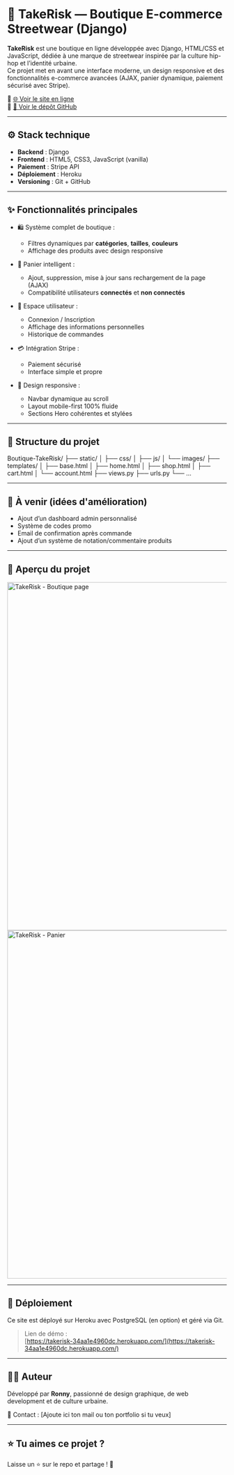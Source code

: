 # 🧢 TakeRisk — Boutique E-commerce Streetwear (Django)

**TakeRisk** est une boutique en ligne développée avec Django, HTML/CSS et JavaScript, dédiée à une marque de streetwear inspirée par la culture hip-hop et l’identité urbaine.  
Ce projet met en avant une interface moderne, un design responsive et des fonctionnalités e-commerce avancées (AJAX, panier dynamique, paiement sécurisé avec Stripe).

🔗 [🌐 Voir le site en ligne](https://takerisk-34aa1e4960dc.herokuapp.com/)  
🔗 [📁 Voir le dépôt GitHub](https://github.com/Rok977/Boutique-Takerisk)

---

## ⚙️ Stack technique

- **Backend** : Django
- **Frontend** : HTML5, CSS3, JavaScript (vanilla)
- **Paiement** : Stripe API
- **Déploiement** : Heroku
- **Versioning** : Git + GitHub

---

## ✨ Fonctionnalités principales

- 🛍️ Système complet de boutique :
  - Filtres dynamiques par **catégories**, **tailles**, **couleurs**
  - Affichage des produits avec design responsive

- 🛒 Panier intelligent :
  - Ajout, suppression, mise à jour sans rechargement de la page (AJAX)
  - Compatibilité utilisateurs **connectés** et **non connectés**

- 👤 Espace utilisateur :
  - Connexion / Inscription
  - Affichage des informations personnelles
  - Historique de commandes

- 💳 Intégration Stripe :
  - Paiement sécurisé
  - Interface simple et propre

- 📱 Design responsive :
  - Navbar dynamique au scroll
  - Layout mobile-first 100% fluide
  - Sections Hero cohérentes et stylées

---

## 📁 Structure du projet

Boutique-TakeRisk/ ├── static/ │ ├── css/ │ ├── js/ │ └── images/ ├── templates/ │ ├── base.html │ ├── home.html │ ├── shop.html │ ├── cart.html │ └── account.html ├── views.py ├── urls.py └── ...



---

## 🧪 À venir (idées d'amélioration)

- Ajout d’un dashboard admin personnalisé
- Système de codes promo
- Email de confirmation après commande
- Ajout d’un système de notation/commentaire produits

---

## 📸 Aperçu du projet

<img src="https://i.imgur.com/YO9Ozwg.png" width="800" alt="TakeRisk - Boutique page">
<img src="https://i.imgur.com/ZAKfUra.png" width="800" alt="TakeRisk - Panier">

---

## 🚀 Déploiement

Ce site est déployé sur Heroku avec PostgreSQL (en option) et géré via Git.

> Lien de démo :  
> [https://takerisk-34aa1e4960dc.herokuapp.com/](https://takerisk-34aa1e4960dc.herokuapp.com/)

---

## 👨‍💻 Auteur

Développé par **Ronny**, passionné de design graphique, de web development et de culture urbaine.

📧 Contact : [Ajoute ici ton mail ou ton portfolio si tu veux]

---

## ⭐️ Tu aimes ce projet ?

Laisse un ⭐ sur le repo et partage ! 🙌


